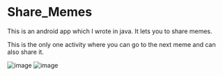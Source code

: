 # Share_Memes
This is an android app which I wrote in java. It lets you to share memes.

This is the only one activity where you can go to the next meme and can also share it.

![image](https://user-images.githubusercontent.com/57036149/143914527-fba8bd60-e245-4d9e-98ab-b2a9779c80bc.png)
![image](https://user-images.githubusercontent.com/57036149/143914585-5da9ad35-88e5-4f3e-856b-185b26f4f903.png)


